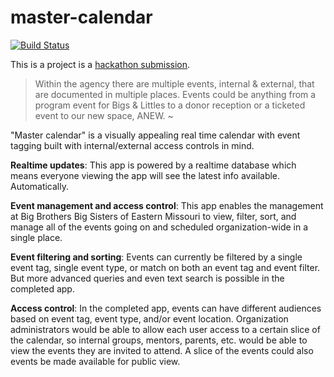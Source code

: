 # master-calendar
[![Build Status](https://travis-ci.org/kevinphelps/master-calendar.svg?branch=master)](https://travis-ci.org/kevinphelps/master-calendar)

This is a project is a [hackathon submission](https://hackhelpforbigs.devpost.com/).

> Within the agency there are multiple events, internal & external, that are documented in multiple
places. Events could be anything from a program event for Bigs & Littles to a donor reception or a
ticketed event to our new space, ANEW. ~

"Master calendar" is a visually appealing real time calendar with event tagging built with
internal/external access controls in mind.

**Realtime updates**: This app is powered by a realtime database which means everyone viewing the
app will see the latest info available. Automatically.

**Event management and access control**: This app enables the management at Big Brothers Big Sisters
of Eastern Missouri to view, filter, sort, and manage all of the events going on and scheduled
organization-wide in a single place.

**Event filtering and sorting**: Events can currently be filtered by a single event tag, single
event type, or match on both an event tag and event filter. But more advanced queries and even text
search is possible in the completed app.

**Access control**: In the completed app, events can have different audiences based on event tag,
event type, and/or event location. Organization administrators would be able to allow each user
access to a certain slice of the calendar, so internal groups, mentors, parents, etc. would be able
to view the events they are invited to attend. A slice of the events could also events be made
available for public view.